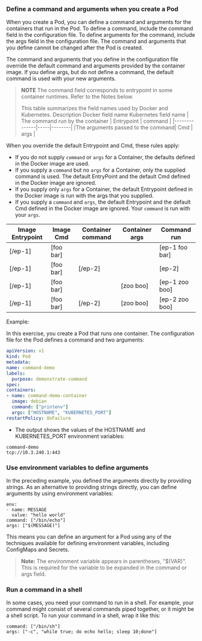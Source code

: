 ### Define a command and arguments when you create a Pod
When you create a Pod, you can define a command and arguments for the containers that run in the Pod. To define a command, include the command field in the configuration file. To define arguments for the command, include the args field in the configuration file. The command and arguments that you define cannot be changed after the Pod is created.

The command and arguments that you define in the configuration file override the default command and arguments provided by the container image. If you define args, but do not define a command, the default command is used with your new arguments.

> **NOTE**
> The command field corresponds to entrypoint in some container runtimes. Refer to the Notes below.
> 
> This table summarizes the field names used by Docker and Kubernetes.
> Description	Docker field name	Kubernetes field name
> | The command run by the container	| Entrypoint | 	command |
> |--------------|-----|--------|
> |The arguments passed to the command| 	Cmd	| args |


When you override the default Entrypoint and Cmd, these rules apply:

- If you do not supply `command` or `args` for a Container, the defaults defined in the Docker image are used.
- If you supply a `command` but no `args` for a Container, only the supplied command is used. The default EntryPoint and the default Cmd defined in the Docker image are ignored.
- If you supply only `args` for a Container, the default Entrypoint defined in the Docker image is run with the args that you supplied.
- If you supply a `command` and `args`, the default Entrypoint and the default Cmd defined in the Docker image are ignored. Your `command` is run with your `args`.

| Image Entrypoint	| Image Cmd	| Container command	 | Container args |	Command run |
|--------|----------|------------|---------|----------|
| [/ep-1]	| [foo bar] |	<not set> |	<not set> |	[ep-1 foo bar] |
| [/ep-1]	| [foo bar]	| [/ep-2]	  | <not set>	| [ep-2] |
| [/ep-1]	| [foo bar]	| <not set>	| [zoo boo]	| [ep-1 zoo boo] |
| [/ep-1]	| [foo bar]	| [/ep-2]	  | [zoo boo]	| [ep-2 zoo boo] |
  

 Example:
  
  In this exercise, you create a Pod that runs one container. The configuration file for the Pod defines a command and two arguments:
  
  ```yaml
  apiVersion: v1
kind: Pod
metadata:
  name: command-demo
  labels:
    purpose: demonstrate-command
spec:
  containers:
  - name: command-demo-container
    image: debian
    command: ["printenv"]
    args: ["HOSTNAME", "KUBERNETES_PORT"]
  restartPolicy: OnFailure
  ```
  
 - The output shows the values of the HOSTNAME and KUBERNETES_PORT environment variables:
  
```
command-demo
tcp://10.3.240.1:443
```
  
### Use environment variables to define arguments
In the preceding example, you defined the arguments directly by providing strings. As an alternative to providing strings directly, you can define arguments by using environment variables:

```
env:
- name: MESSAGE
  value: "hello world"
command: ["/bin/echo"]
args: ["$(MESSAGE)"]
```
This means you can define an argument for a Pod using any of the techniques available for defining environment variables, including ConfigMaps and Secrets.

> **Note:**
> The environment variable appears in parentheses, "$(VAR)". This is required for the variable to be expanded in the command or args field.
>
  
### Run a command in a shell
In some cases, you need your command to run in a shell. For example, your command might consist of several commands piped together, or it might be a shell script. To run your command in a shell, wrap it like this:

```
command: ["/bin/sh"]
args: ["-c", "while true; do echo hello; sleep 10;done"]
```
  
 
